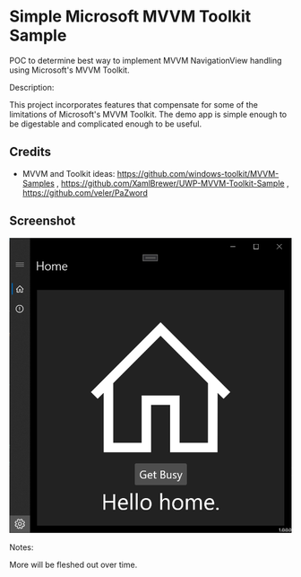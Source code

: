 # Simple Microsoft MVVM Toolkit Sample

POC to determine best way to implement MVVM NavigationView handling using Microsoft's MVVM Toolkit.

Description: 

This project incorporates features that compensate for some of the limitations of Microsoft's MVVM Toolkit. The demo app is simple enough to be digestable and complicated enough to be useful.

## Credits
* MVVM and Toolkit ideas: https://github.com/windows-toolkit/MVVM-Samples , https://github.com/XamlBrewer/UWP-MVVM-Toolkit-Sample , https://github.com/veler/PaZword

## Screenshot
![Screenshot](https://github.com/Noemata/SimpleMVVM/blob/master/ScreenShot.png)

Notes:

More will be fleshed out over time.